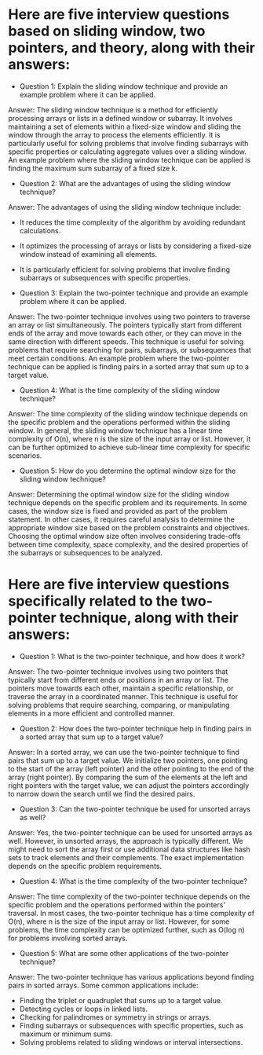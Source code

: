 # Here are five interview questions based on sliding window, two pointers, and theory, along with their answers:

- Question 1: Explain the sliding window technique and provide an example problem where it can be applied.

Answer: The sliding window technique is a method for efficiently processing arrays or lists in a defined window or subarray. It involves maintaining a set of elements within a fixed-size window and sliding the window through the array to process the elements efficiently. It is particularly useful for solving problems that involve finding subarrays with specific properties or calculating aggregate values over a sliding window. An example problem where the sliding window technique can be applied is finding the maximum sum subarray of a fixed size k.

- Question 2: What are the advantages of using the sliding window technique?

Answer: The advantages of using the sliding window technique include:
- It reduces the time complexity of the algorithm by avoiding redundant calculations.
- It optimizes the processing of arrays or lists by considering a fixed-size window instead of examining all elements.
- It is particularly efficient for solving problems that involve finding subarrays or subsequences with specific properties.

- Question 3: Explain the two-pointer technique and provide an example problem where it can be applied.

Answer: The two-pointer technique involves using two pointers to traverse an array or list simultaneously. The pointers typically start from different ends of the array and move towards each other, or they can move in the same direction with different speeds. This technique is useful for solving problems that require searching for pairs, subarrays, or subsequences that meet certain conditions. An example problem where the two-pointer technique can be applied is finding pairs in a sorted array that sum up to a target value.

- Question 4: What is the time complexity of the sliding window technique?

Answer: The time complexity of the sliding window technique depends on the specific problem and the operations performed within the sliding window. In general, the sliding window technique has a linear time complexity of O(n), where n is the size of the input array or list. However, it can be further optimized to achieve sub-linear time complexity for specific scenarios.

- Question 5: How do you determine the optimal window size for the sliding window technique?

Answer: Determining the optimal window size for the sliding window technique depends on the specific problem and its requirements. In some cases, the window size is fixed and provided as part of the problem statement. In other cases, it requires careful analysis to determine the appropriate window size based on the problem constraints and objectives. Choosing the optimal window size often involves considering trade-offs between time complexity, space complexity, and the desired properties of the subarrays or subsequences to be analyzed.

# Here are five interview questions specifically related to the two-pointer technique, along with their answers:

- Question 1: What is the two-pointer technique, and how does it work?

Answer: The two-pointer technique involves using two pointers that typically start from different ends or positions in an array or list. The pointers move towards each other, maintain a specific relationship, or traverse the array in a coordinated manner. This technique is useful for solving problems that require searching, comparing, or manipulating elements in a more efficient and controlled manner.

- Question 2: How does the two-pointer technique help in finding pairs in a sorted array that sum up to a target value?

Answer: In a sorted array, we can use the two-pointer technique to find pairs that sum up to a target value. We initialize two pointers, one pointing to the start of the array (left pointer) and the other pointing to the end of the array (right pointer). By comparing the sum of the elements at the left and right pointers with the target value, we can adjust the pointers accordingly to narrow down the search until we find the desired pairs.

- Question 3: Can the two-pointer technique be used for unsorted arrays as well?

Answer: Yes, the two-pointer technique can be used for unsorted arrays as well. However, in unsorted arrays, the approach is typically different. We might need to sort the array first or use additional data structures like hash sets to track elements and their complements. The exact implementation depends on the specific problem requirements.

- Question 4: What is the time complexity of the two-pointer technique?

Answer: The time complexity of the two-pointer technique depends on the specific problem and the operations performed within the pointers' traversal. In most cases, the two-pointer technique has a time complexity of O(n), where n is the size of the input array or list. However, for some problems, the time complexity can be optimized further, such as O(log n) for problems involving sorted arrays.

- Question 5: What are some other applications of the two-pointer technique?

Answer: The two-pointer technique has various applications beyond finding pairs in sorted arrays. Some common applications include:
- Finding the triplet or quadruplet that sums up to a target value.
- Detecting cycles or loops in linked lists.
- Checking for palindromes or symmetry in strings or arrays.
- Finding subarrays or subsequences with specific properties, such as maximum or minimum sums.
- Solving problems related to sliding windows or interval intersections.
